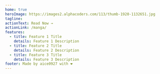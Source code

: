 ```yaml
---
home: true
heroImage: https://images2.alphacoders.com/113/thumb-1920-1132651.jpg
tagline:
actionText: Read Now →
actionLink: /manga/
features:
  - title: Feature 1 Title
    details: Feature 1 Description
  - title: Feature 2 Title
    details: Feature 2 Description
  - title: Feature 3 Title
    details: Feature 3 Description
footer: Made by aice0927 with ❤️
---
```

